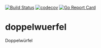 [![Build Status](https://travis-ci.com/sw0x2A/doppelwuerfel.svg?branch=master)](https://travis-ci.com/sw0x2A/doppelwuerfel)
[![codecov](https://codecov.io/gh/sw0x2A/doppelwuerfel/branch/master/graph/badge.svg)](https://codecov.io/gh/sw0x2A/doppelwuerfel)
[![Go Report Card](https://goreportcard.com/badge/github.com/sw0x2A/doppelwuerfel)](https://goreportcard.com/report/github.com/sw0x2A/doppelwuerfel)

# doppelwuerfel
Doppelwürfel
